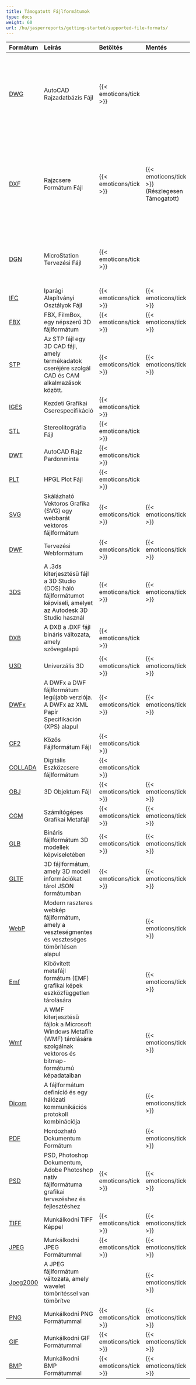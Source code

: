 ```yaml
---
title: Támogatott Fájlformátumok
type: docs
weight: 60
url: /hu/jasperreports/getting-started/supported-file-formats/
---
```


|**Formátum**|**Leírás**|**Betöltés**|**Mentés**|**Megjegyzések**|
| :- | :- | :- | :- | :- |
|[DWG](https://docs.fileformat.com/cad/dwg/)|AutoCAD Rajzadatbázis Fájl|{{< emoticons/tick >}}| |- 3D szilárd testek (Kúpos, Gömb, Gyűrű, Henger, Doboz, Ék)<br />- Vezetékes modellek.<br />- Alap nézetkocka pozíciók.<br />- 3D Arcok.|
|[DXF](https://docs.fileformat.com/cad/dxf/)|Rajzcsere Formátum Fájl|{{< emoticons/tick >}}|{{< emoticons/tick >}} (Részlegesen Támogatott)|- 3D szilárd testek (Kúpos, Gömb, Gyűrű, Henger, Doboz, Ék)<br />- Vezetékes modellek.<br />- Alap nézetkocka pozíciók.<br />- 3D Arcok.<br />- Felületek, Hálók|
|[DGN](https://docs.fileformat.com/cad/dgn/)|MicroStation Tervezési Fájl|{{< emoticons/tick >}}| |- 3D szilárd testek (Kúpos, Gömb, Gyűrű, Henger, Doboz, Ék)<br />- Felületek, Hálók|
|[IFC](https://docs.fileformat.com/cad/ifc/)|Iparági Alapítványi Osztályok Fájl|{{< emoticons/tick >}}|{{< emoticons/tick >}}| |
|[FBX](https://docs.fileformat.com/3d/fbx/)|FBX, FilmBox, egy népszerű 3D fájlformátum|{{< emoticons/tick >}}|{{< emoticons/tick >}}| |
|[STP](https://docs.fileformat.com/3d/stp/)|Az STP fájl egy 3D CAD fájl, amely termékadatok cseréjére szolgál CAD és CAM alkalmazások között.|{{< emoticons/tick >}}|{{< emoticons/tick >}}| |
|[IGES](https://docs.fileformat.com/cad/iges/)|Kezdeti Grafikai Cserespecifikáció|{{< emoticons/tick >}}| | |
|[STL](https://docs.fileformat.com/cad/stl/)|Stereolitográfia Fájl|{{< emoticons/tick >}}| | |
|[DWT](https://docs.fileformat.com/cad/dwt/)|AutoCAD Rajz Pardonminta|{{< emoticons/tick >}}| | |
|[PLT](https://docs.fileformat.com/cad/plt/)|HPGL Plot Fájl|{{< emoticons/tick >}}| | |
|[SVG](https://docs.fileformat.com/page-description-language/svg/)|Skálázható Vektoros Grafika (SVG) egy webbarát vektoros fájlformátum|{{< emoticons/tick >}}|{{< emoticons/tick >}}| |
|[DWF](https://docs.fileformat.com/cad/dwf/)|Tervezési Webformátum|{{< emoticons/tick >}}|{{< emoticons/tick >}}| |
|[3DS](https://docs.fileformat.com/3d/3ds/)|A .3ds kiterjesztésű fájl a 3D Studio (DOS) háló fájlformátumot képviseli, amelyet az Autodesk 3D Studio használ|{{< emoticons/tick >}}|{{< emoticons/tick >}}| |
|[DXB](https://docs.fileformat.com/cad/dxb/)|A DXB a .DXF fájl bináris változata, amely szövegalapú|{{< emoticons/tick >}}| | |
|[U3D](https://docs.fileformat.com/3d/u3d/)|Univerzális 3D|{{< emoticons/tick >}}|{{< emoticons/tick >}}|||||
|[DWFx](https://docs.fileformat.com/cad/dwfx/)|A DWFx a DWF fájlformátum legújabb verziója. <br />A DWFx az XML Papír Specifikáción (XPS) alapul|{{< emoticons/tick >}}|{{< emoticons/tick >}}| |
|[CF2](https://docs.fileformat.com/cad/cf2/)|Közös Fájlformátum Fájl|{{< emoticons/tick >}}| | |
|[COLLADA](https://docs.fileformat.com/3d/dae/)|Digitális Eszközcsere fájlformátum|{{< emoticons/tick >}}| | |
|[OBJ](https://docs.fileformat.com/3d/obj/)|3D Objektum Fájl|{{< emoticons/tick >}}|{{< emoticons/tick >}}| |
|[CGM](https://docs.fileformat.com/page-description-language/cgm/)|Számítógépes Grafikai Metafájl|{{< emoticons/tick >}}|{{< emoticons/tick >}}| |
|[GLB](https://docs.fileformat.com/3d/glb/)|Bináris fájlformátum 3D modellek képviseletében|{{< emoticons/tick >}}|{{< emoticons/tick >}}| |
|[GLTF](https://docs.fileformat.com/3d/gltf/)|3D fájlformátum, amely 3D modell információkat tárol JSON formátumban|{{< emoticons/tick >}}|{{< emoticons/tick >}}| |
|[WebP](https://docs.fileformat.com/image/webp/)|Modern raszteres webkép fájlformátum, amely a veszteségmentes és veszteséges tömörítésen alapul||{{< emoticons/tick >}}| |
|[Emf](https://docs.fileformat.com/image/emf/)|Kibővített metafájl formátum (EMF) grafikai képek eszközfüggetlen tárolására||{{< emoticons/tick >}}| |
|[Wmf](https://docs.fileformat.com/image/wmf/)|A WMF kiterjesztésű fájlok a Microsoft Windows Metafile (WMF) tárolására szolgálnak vektoros és bitmap-formátumú képadataiban||{{< emoticons/tick >}}| |
|[Dicom](https://docs.fileformat.com/image/dicom/)|A fájlformátum definíció és egy hálózati kommunikációs protokoll kombinációja||{{< emoticons/tick >}}| |
|[PDF](https://docs.fileformat.com/pdf/)|Hordozható Dokumentum Formátum| |{{< emoticons/tick >}}| |
|[PSD](https://docs.fileformat.com/image/psd/)|PSD, Photoshop Dokumentum, Adobe Photoshop natív fájlformátuma grafikai tervezéshez és fejlesztéshez|{{< emoticons/tick >}}|{{< emoticons/tick >}}| |
|[TIFF](https://docs.fileformat.com/image/tiff/)|Munkálkodni TIFF Képpel|{{< emoticons/tick >}}|{{< emoticons/tick >}}| |
|[JPEG](https://docs.fileformat.com/image/jpeg/)|Munkálkodni JPEG Formátummal|{{< emoticons/tick >}}|{{< emoticons/tick >}}| |
|[Jpeg2000](https://docs.fileformat.com/image/j2c/)|A JPEG fájlformátum változata, amely wavelet tömörítéssel van tömörítve||{{< emoticons/tick >}}| |
|[PNG](https://docs.fileformat.com/image/png/)|Munkálkodni PNG Formátummal|{{< emoticons/tick >}}|{{< emoticons/tick >}}| |
|[GIF](https://docs.fileformat.com/image/gif/)|Munkálkodni GIF Formátummal|{{< emoticons/tick >}}|{{< emoticons/tick >}}| |
|[BMP](https://docs.fileformat.com/image/bmp/)|Munkálkodni BMP Formátummal|{{< emoticons/tick >}}|{{< emoticons/tick >}}| |
